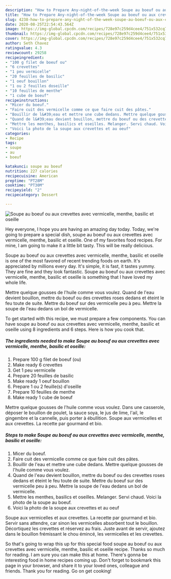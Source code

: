 ```yaml
---
description: "How to Prepare Any-night-of-the-week Soupe au boeuf ou aux crevettes avec vermicelle, menthe, basilic et oseille"
title: "How to Prepare Any-night-of-the-week Soupe au boeuf ou aux crevettes avec vermicelle, menthe, basilic et oseille"
slug: 4238-how-to-prepare-any-night-of-the-week-soupe-au-boeuf-ou-aux-crevettes-avec-vermicelle-menthe-basilic-et-oseille
date: 2020-08-25T22:54:43.564Z
image: https://img-global.cpcdn.com/recipes/728e97c259d4cee4/751x532cq70/soupe-au-boeuf-ou-aux-crevettes-avec-vermicelle-menthe-basilic-et-oseille-photo-principale-de-la-recette.jpg
thumbnail: https://img-global.cpcdn.com/recipes/728e97c259d4cee4/751x532cq70/soupe-au-boeuf-ou-aux-crevettes-avec-vermicelle-menthe-basilic-et-oseille-photo-principale-de-la-recette.jpg
cover: https://img-global.cpcdn.com/recipes/728e97c259d4cee4/751x532cq70/soupe-au-boeuf-ou-aux-crevettes-avec-vermicelle-menthe-basilic-et-oseille-photo-principale-de-la-recette.jpg
author: Seth Chavez
ratingvalue: 4.3
reviewcount: 29258
recipeingredient:
- "100 g filet de boeuf ou"
- "6 crevettes"
- "1 peu vermicelle"
- "20 feuilles de basilic"
- "1 oeuf bouillon"
- "1 ou 2 feuilles doseille"
- "10 feuilles de menthe"
- "1 cube de boeuf"
recipeinstructions:
- "Micer du boeuf."
- "Faire cuit des vermicelle comme ce que faire cuit des pâtes."
- "Bouillir de l&#39;eau et mettre une cube dedans. Mettre quelque gousses de l&#39;huile comme vous voulez."
- "Quand de l&#39;eau devient bouillon, mettre du boeuf ou des crevettes roses dedans et éteint le feu toute de suite. Mettre du boeuf sur des vermicelle peu à peu. Mettre la soupe de l&#39;eau dedans un bol de vermicelle."
- "Mettre les menthes, basilics et oseilles. Melanger. Servi chaud. Voici la photo de la soupe au boeuf."
- "Voici la photo de la soupe aux crevettes et au oeuf"
categories:
- Recipe
tags:
- soupe
- au
- boeuf

katakunci: soupe au boeuf 
nutrition: 227 calories
recipecuisine: American
preptime: "PT28M"
cooktime: "PT30M"
recipeyield: "2"
recipecategory: Dessert

---
```



![Soupe au boeuf ou aux crevettes avec vermicelle, menthe, basilic et oseille](https://img-global.cpcdn.com/recipes/728e97c259d4cee4/751x532cq70/soupe-au-boeuf-ou-aux-crevettes-avec-vermicelle-menthe-basilic-et-oseille-photo-principale-de-la-recette.jpg)

Hey everyone, I hope you are having an amazing day today. Today, we're going to prepare a special dish, soupe au boeuf ou aux crevettes avec vermicelle, menthe, basilic et oseille. One of my favorites food recipes. For mine, I am going to make it a little bit tasty. This will be really delicious.

Soupe au boeuf ou aux crevettes avec vermicelle, menthe, basilic et oseille is one of the most favored of recent trending foods on earth. It's appreciated by millions every day. It's simple, it is fast, it tastes yummy. They are fine and they look fantastic. Soupe au boeuf ou aux crevettes avec vermicelle, menthe, basilic et oseille is something that I have loved my whole life.

Mettre quelque gousses de l&#39;huile comme vous voulez. Quand de l&#39;eau devient bouillon, mettre du boeuf ou des crevettes roses dedans et éteint le feu toute de suite. Mettre du boeuf sur des vermicelle peu à peu. Mettre la soupe de l&#39;eau dedans un bol de vermicelle.


To get started with this recipe, we must prepare a few components. You can have soupe au boeuf ou aux crevettes avec vermicelle, menthe, basilic et oseille using 8 ingredients and 6 steps. Here is how you cook that.

<!--inarticleads1-->

##### The ingredients needed to make Soupe au boeuf ou aux crevettes avec vermicelle, menthe, basilic et oseille:

1. Prepare 100 g filet de boeuf (ou)
1. Make ready 6 crevettes
1. Get 1 peu vermicelle
1. Prepare 20 feuilles de basilic
1. Make ready 1 oeuf bouillon
1. Prepare 1 ou 2 feuille(s) d&#39;oseille
1. Prepare 10 feuilles de menthe
1. Make ready 1 cube de boeuf


Mettre quelque gousses de l&#39;huile comme vous voulez. Dans une casserole, déposer le bouillon de poulet, la sauce soya, le jus de lime, l&#39;ail, le gingembre et la cannelle, puis porter à ébullition. Soupe aux vermicelles et aux crevettes. La recette par gourmand et bio. 

<!--inarticleads2-->

##### Steps to make Soupe au boeuf ou aux crevettes avec vermicelle, menthe, basilic et oseille:

1. Micer du boeuf.
1. Faire cuit des vermicelle comme ce que faire cuit des pâtes.
1. Bouillir de l&#39;eau et mettre une cube dedans. Mettre quelque gousses de l&#39;huile comme vous voulez.
1. Quand de l&#39;eau devient bouillon, mettre du boeuf ou des crevettes roses dedans et éteint le feu toute de suite. Mettre du boeuf sur des vermicelle peu à peu. Mettre la soupe de l&#39;eau dedans un bol de vermicelle.
1. Mettre les menthes, basilics et oseilles. Melanger. Servi chaud. Voici la photo de la soupe au boeuf.
1. Voici la photo de la soupe aux crevettes et au oeuf


Soupe aux vermicelles et aux crevettes. La recette par gourmand et bio. Servir sans attendre, car sinon les vermicelles absorbent tout le bouillon. Décortiquez les crevettes et réservez au frais. Juste avant de servir, ajoutez dans le bouillon frémissant le chou émincé, les vermicelles et les crevettes. 

So that's going to wrap this up for this special food soupe au boeuf ou aux crevettes avec vermicelle, menthe, basilic et oseille recipe. Thanks so much for reading. I am sure you can make this at home. There's gonna be interesting food in home recipes coming up. Don't forget to bookmark this page in your browser, and share it to your loved ones, colleague and friends. Thank you for reading. Go on get cooking!
